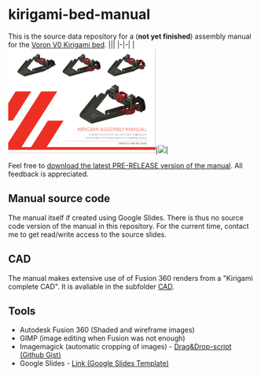 # kirigami-bed-manual

This is the source data repository for a (**not yet finished**) assembly manual for the [Voron V0 Kirigami bed](https://github.com/christophmuellerorg/voron_0_kirigami_bed).
|||
|-|-|
|[<img src="Images/ManualFront.png" width="300">](PRE-RELEASE%20Kirigami%20Assembly%20Manual.pdf)|[<img src="Images/kirigami-rotate.webp">](Images/kirigami-rotate.webp)|

Feel free to [download the latest PRE-RELEASE version of the manual](PRE-RELEASE%20Kirigami%20Assembly%20Manual.pdf). All feedback is appreciated.

## Manual source code
The manual itself if created using Google Slides. 
There is thus no source code version of the manual in this repository. 
For the current time, contact me to get read/write access to the source slides.

## CAD
The manual makes extensive use of of Fusion 360 renders from a "Kirigami complete CAD". It is avaliable in the subfolder [CAD](CAD).

## Tools
* Autodesk Fusion 360 (Shaded and wireframe images)
* GIMP (image editing when Fusion was not enough)
* Imagemagick (automatic cropping of images) - [Drag&Drop-script (Github Gist)](https://gist.github.com/Kagee/bf2a226dd93ce9f606c6e7832fe188e3)
* Google Slides - [Link (Google Slides Template)](https://docs.google.com/presentation/d/1pmqJNl_5oPr7llVEg32YjIzOz8KS_hGxE1-wYMvLugQ/edit#slide=id.p)
